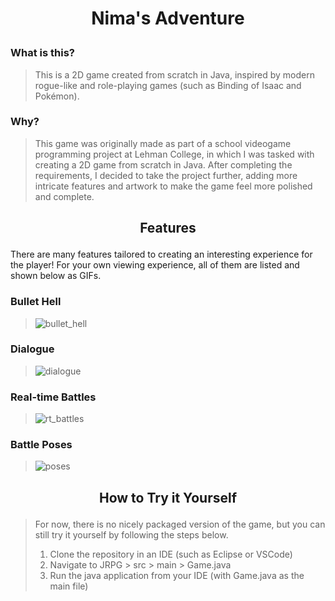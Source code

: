 # <p align="center">Nima's Adventure</p>

### What is this?
> This is a 2D game created from scratch in Java, inspired by modern rogue-like and role-playing games (such as Binding of Isaac and Pokémon).

### Why?
> This game was originally made as part of a school videogame programming project at Lehman College, in which I was tasked with creating a 2D game from scratch in Java.
> After completing the requirements, I decided to take the project further, adding more intricate features and artwork to make the game feel more polished and complete.

## <p align="center">Features</p>
There are many features tailored to creating an interesting experience for the player! For your own viewing experience, all of them are listed and shown below as GIFs.

### Bullet Hell
> ![bullet_hell](https://github.com/user-attachments/assets/0d26ab02-5424-4a1c-b850-f9b4bddaf516)

### Dialogue
> ![dialogue](https://github.com/user-attachments/assets/f47150ea-e9df-483c-88f4-bd8b0f267748)

### Real-time Battles
> ![rt_battles](https://github.com/user-attachments/assets/3badfdb8-9ad4-4c79-bf71-8f799d16966f)

### Battle Poses
> ![poses](https://github.com/user-attachments/assets/3dbf64a3-cacf-4506-85e3-7267df5709fc)

## <p align="center">How to Try it Yourself</p>
> For now, there is no nicely packaged version of the game, but you can still try it yourself by following the steps below.
> 1. Clone the repository in an IDE (such as Eclipse or VSCode)
> 2. Navigate to JRPG > src > main > Game.java
> 3. Run the java application from your IDE (with Game.java as the main file)

